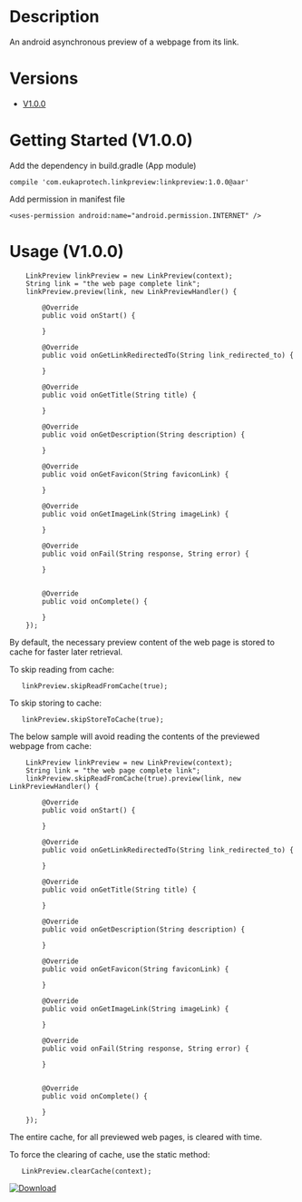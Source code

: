 # Description
An android asynchronous preview of a webpage from its link.

# Versions
* [V1.0.0](https://github.com/eukaprotech/localserver/blob/master/com/eukaprotech/linkpreview/linkpreview/1.0.0/README.md "Version 1.0.0 Overview")

# Getting Started (V1.0.0)
Add the dependency in build.gradle (App module)

```compile 'com.eukaprotech.linkpreview:linkpreview:1.0.0@aar'```

Add permission in manifest file

```<uses-permission android:name="android.permission.INTERNET" />```

# Usage (V1.0.0)

        LinkPreview linkPreview = new LinkPreview(context);
        String link = "the web page complete link";
        linkPreview.preview(link, new LinkPreviewHandler() {

            @Override
            public void onStart() {
                
            }

            @Override
            public void onGetLinkRedirectedTo(String link_redirected_to) {
                
            }

            @Override
            public void onGetTitle(String title) {
                
            }

            @Override
            public void onGetDescription(String description) {
                
            }

            @Override
            public void onGetFavicon(String faviconLink) {
                
            }

            @Override
            public void onGetImageLink(String imageLink) {
                
            }

            @Override
            public void onFail(String response, String error) {
                
            }


            @Override
            public void onComplete() {
                
            }
        });
        
By default, the necessary preview content of the web page is stored to cache for faster later retrieval.

To skip reading from cache:

       linkPreview.skipReadFromCache(true);

To skip storing to cache:

       linkPreview.skipStoreToCache(true);
       
The below sample will avoid reading the contents of the previewed webpage from cache:

        LinkPreview linkPreview = new LinkPreview(context);
        String link = "the web page complete link";
        linkPreview.skipReadFromCache(true).preview(link, new LinkPreviewHandler() {

            @Override
            public void onStart() {
                
            }

            @Override
            public void onGetLinkRedirectedTo(String link_redirected_to) {
                
            }

            @Override
            public void onGetTitle(String title) {
                
            }

            @Override
            public void onGetDescription(String description) {
                
            }

            @Override
            public void onGetFavicon(String faviconLink) {
                
            }

            @Override
            public void onGetImageLink(String imageLink) {
                
            }

            @Override
            public void onFail(String response, String error) {
                
            }


            @Override
            public void onComplete() {
                
            }
        });
        
The entire cache, for all previewed web pages, is cleared with time.

To force the clearing of cache, use the static method:

       LinkPreview.clearCache(context);
       

[ ![Download](https://api.bintray.com/packages/eukaprotech/maven/linkpreview/images/download.svg?version=1.0.0) ](https://bintray.com/eukaprotech/maven/linkpreview/1.0.0/link)
